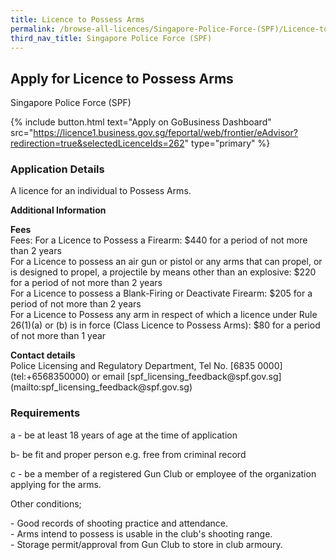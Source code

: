 ```yaml
---
title: Licence to Possess Arms
permalink: /browse-all-licences/Singapore-Police-Force-(SPF)/Licence-to-Possess-Arms
third_nav_title: Singapore Police Force (SPF)
---
```


## Apply for Licence to Possess Arms

Singapore Police Force (SPF)

{% include button.html text="Apply on GoBusiness Dashboard" src="https://licence1.business.gov.sg/feportal/web/frontier/eAdvisor?redirection=true&selectedLicenceIds=262" type="primary" %}

### Application Details

<p>A licence for an individual to Possess Arms.</p>

**Additional Information**

<p><strong>Fees</strong><br>
Fees: For a Licence to Possess a Firearm: $440 for a period of not more than 2 years<br />For a Licence to possess an air gun or pistol or any arms that can propel, or is designed to propel, a projectile by means other than an explosive: $220 for a period of not more than 2 years<br />For a Licence to possess a Blank-Firing or Deactivate Firearm: $205 for a period of not more than 2 years<br />For a Licence to Possess any arm in respect of which a licence under Rule 26(1)(a) or (b) is in force (Class Licence to Possess Arms): $80 for a period of not more than 1 year</p>

<p><strong>Contact details</strong><br>Police Licensing and Regulatory Department, Tel No. [6835 0000](tel:+6568350000) or email [spf_licensing_feedback@spf.gov.sg](mailto:spf_licensing_feedback@spf.gov.sg)</p>


### Requirements

<p>a - be at least 18 years of age at the time of application</p>
<p>b- be fit and proper person e.g. free from criminal record</p>
<p>c - be a member of a registered Gun Club or employee of the organization applying for the arms.</p>
<p>Other conditions;</p>
<p>- Good records of shooting practice and attendance.<br />- Arms intend to possess is usable in the club's shooting range.<br />- Storage permit/approval from Gun Club to store in club armoury.</p>

